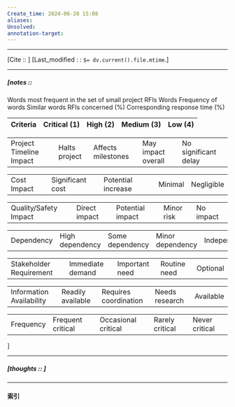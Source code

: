 ```yaml
---
Create_time: 2024-06-20 15:08
aliases: 
Unsolved: 
annotation-target:
---
```


---
[Cite ::  ]
[Last_modified : : `$= dv.current().file.mtime`.]


---
##### [notes ::  
Words most frequent in the set of small project RFIs
Words Frequency of words Similar words RFIs concerned (%) Corresponding response time (%)


| Criteria | Critical (1) | High (2) | Medium (3) | Low (4) |
| -------- | ------------ | -------- | ---------- | ------- |

|                         |               |                    |                    |                      |
| ----------------------- | ------------- | ------------------ | ------------------ | -------------------- |
| Project Timeline Impact | Halts project | Affects milestones | May impact overall | No significant delay |

|             |                  |                    |         |            |
| ----------- | ---------------- | ------------------ | ------- | ---------- |
| Cost Impact | Significant cost | Potential increase | Minimal | Negligible |

|   |   |   |   |   |
|---|---|---|---|---|
|Quality/Safety Impact|Direct impact|Potential impact|Minor risk|No impact|

|   |   |   |   |   |
|---|---|---|---|---|
|Dependency|High dependency|Some dependency|Minor dependency|Independent|

|   |   |   |   |   |
|---|---|---|---|---|
|Stakeholder Requirement|Immediate demand|Important need|Routine need|Optional|

|   |   |   |   |   |
|---|---|---|---|---|
|Information Availability|Readily available|Requires coordination|Needs research|Available|

|           |                   |                     |                 |                |
| --------- | ----------------- | ------------------- | --------------- | -------------- |
| Frequency | Frequent critical | Occasional critical | Rarely critical | Never critical |

]




---
##### [thoughts ::  ]


---
#### 索引
